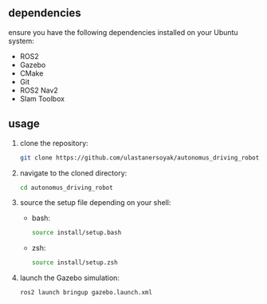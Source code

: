 ## dependencies

ensure you have the following dependencies installed on your Ubuntu system:

- ROS2
- Gazebo
- CMake
- Git
- ROS2 Nav2
- Slam Toolbox

## usage

1. clone the repository:

   ```bash
   git clone https://github.com/ulastanersoyak/autonomus_driving_robot.git
   ```
2. navigate to the cloned directory:

   ```bash
   cd autonomus_driving_robot
   ```

3. source the setup file depending on your shell:

   - bash:
     ```bash
     source install/setup.bash
     ```

   - zsh:
     ```bash
     source install/setup.zsh
     ```
4. launch the Gazebo simulation:

   ```bash
   ros2 launch bringup gazebo.launch.xml
   ```
